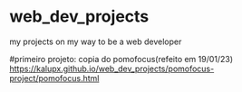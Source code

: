 # web_dev_projects
 my projects on my way to be a web developer

#primeiro projeto: copia do pomofocus(refeito em 19/01/23)
https://kalupx.github.io/web_dev_projects/pomofocus-project/pomofocus.html